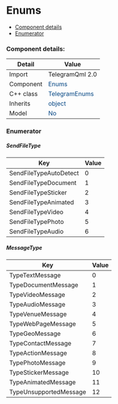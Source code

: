 # Enums

 * [Component details](#component-details)
 * [Enumerator](#enumerator)


### Component details:

|Detail|Value|
|------|-----|
|Import|TelegramQml 2.0|
|Component|<font color='#074885'>Enums</font>|
|C++ class|<font color='#074885'>TelegramEnums</font>|
|Inherits|<font color='#074885'>object</font>|
|Model|<font color='#074885'>No</font>|






### Enumerator


##### SendFileType

|Key|Value|
|---|-----|
|SendFileTypeAutoDetect|0|
|SendFileTypeDocument|1|
|SendFileTypeSticker|2|
|SendFileTypeAnimated|3|
|SendFileTypeVideo|4|
|SendFileTypePhoto|5|
|SendFileTypeAudio|6|

##### MessageType

|Key|Value|
|---|-----|
|TypeTextMessage|0|
|TypeDocumentMessage|1|
|TypeVideoMessage|2|
|TypeAudioMessage|3|
|TypeVenueMessage|4|
|TypeWebPageMessage|5|
|TypeGeoMessage|6|
|TypeContactMessage|7|
|TypeActionMessage|8|
|TypePhotoMessage|9|
|TypeStickerMessage|10|
|TypeAnimatedMessage|11|
|TypeUnsupportedMessage|12|

